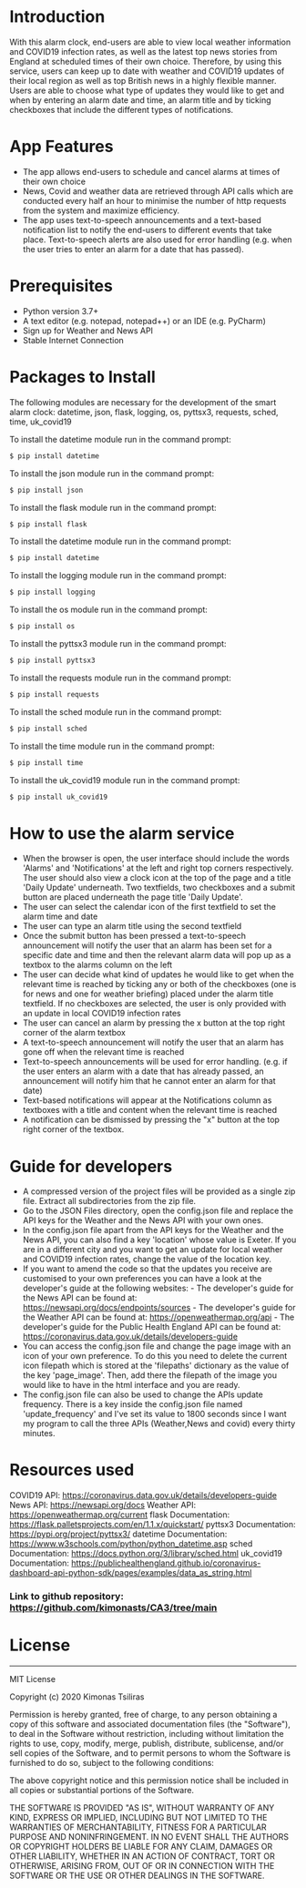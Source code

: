 # Introduction
With this alarm clock, end-users are able to view local weather information and COVID19 
infection rates, as well as the latest top news stories from England at scheduled times of their own choice. 
Therefore, by using this service, users can keep up to date with weather and COVID19 updates of their local region as well as top British news in a highly flexible manner. Users are able to choose what type of updates they would like to get and when by entering an alarm date and time, an alarm title and by ticking checkboxes that include the different types of notifications.


# App Features

  - The app allows end-users to schedule and cancel alarms at times of their own choice
  - News, Covid and weather data are retrieved through API calls which are conducted every half an hour to minimise the number of http requests from the system and maximize efficiency.
  - The app uses text-to-speech announcements and a text-based notification list to notify the end-users to different events that take place. Text-to-speech alerts are also used for error handling (e.g. when the user tries to enter an alarm for a date that has passed).

# Prerequisites
- Python version 3.7+
- A text editor (e.g. notepad, notepad++) or an IDE (e.g. PyCharm)
- Sign up for Weather and News API
- Stable Internet Connection


# Packages to Install

The following modules are necessary for the development of the smart alarm clock:
datetime, json, flask, logging, os, pyttsx3, requests, sched, time, uk_covid19 

To install the datetime module run in the command prompt:

```sh
$ pip install datetime
```

To install the json module run in the command prompt:

```sh
$ pip install json
```

To install the flask module run in the command prompt:

```sh
$ pip install flask
```

To install the datetime module run in the command prompt:

```sh
$ pip install datetime
```

To install the logging module run in the command prompt:

```sh
$ pip install logging
```

To install the os module run in the command prompt:

```sh
$ pip install os
```


To install the pyttsx3 module run in the command prompt:

```sh
$ pip install pyttsx3
```

To install the requests module run in the command prompt:

```sh
$ pip install requests
```

To install the sched module run in the command prompt:

```sh
$ pip install sched
```

To install the time module run in the command prompt:

```sh
$ pip install time
```

To install the uk_covid19 module run in the command prompt:

```sh
$ pip install uk_covid19
```

# How to use the alarm service
-   When the browser is open, the user interface should include the words 'Alarms' and 'Notifications' at the left and right top corners respectively. The user should also view a clock icon at the top of the page and a title 'Daily Update' underneath. Two textfields, two checkboxes and a submit button are placed underneath the page title 'Daily Update'.  
-   The user can select the calendar icon of the first textfield to set the alarm time and date
-   The user can type an alarm title using the second textfield
-   Once the submit button has been pressed a text-to-speech announcement will notify the user that an alarm has been set for a specific date and time and then the relevant alarm data will pop up as a textbox to the alarms column on the left
-   The user can decide what kind of updates he would like to get when the relevant time is reached by ticking any or both of the checkboxes (one is for news and one for weather briefing) placed under the alarm title textfield. If no checkboxes are selected, the user is only provided with an update in local COVID19 infection rates
-   The user can cancel an alarm by pressing the x button at the top right corner of the alarm textbox
-   A text-to-speech announcement will notify the user that an alarm has gone off when the relevant time is reached
-  Text-to-speech announcements will be used for error handling. (e.g. if the user enters an alarm with a date that has already passed, an announcement will notify him that he cannot enter an alarm for that date)
-  Text-based notifications will appear at the Notifications column as textboxes with a title and content when the relevant time is reached
-  A notification can be dismissed by pressing the "x" button at the top right corner of the textbox.

# Guide for developers
- A compressed version of the project files will be provided as a single zip file. Extract all subdirectories from the zip file.
- Go to the JSON Files directory, open the config.json file and replace the API keys for the Weather and the News API with your own ones.
- In the config.json file apart from the API keys for the Weather and the News API, you can also find a key 'location' whose value is Exeter. If you are in a different city and you want to get an update for local weather and COVID19 infection rates, change the value of the location key.
- If you want to amend the code so that the updates you receive are customised to your own preferences you can have a look at the developer's guide at the following websites:
            - The developer's guide for the News API can be found at: https://newsapi.org/docs/endpoints/sources
            - The developer's guide for the Weather API can be found at: https://openweathermap.org/api
            - The developer's guide for the Public Health England API can be found at: https://coronavirus.data.gov.uk/details/developers-guide
- You can access the config.json file and change the page image with an icon of your own preference. To do this you need to delete the current icon filepath which is stored at the 'filepaths' dictionary as the value of the key 'page_image'. Then, add there the filepath of the image you would like to have in the html interface and you are ready.
- The config.json file can also be used to change the APIs update frequency. There is a key inside the config.json file named 'update_frequency' and I've set its value to 1800 seconds since I want my program to call the three APIs (Weather,News and covid) every thirty minutes. 

# Resources used
COVID19 API: https://coronavirus.data.gov.uk/details/developers-guide
News API: https://newsapi.org/docs
Weather API: https://openweathermap.org/current
flask Documentation: https://flask.palletsprojects.com/en/1.1.x/quickstart/
pyttsx3 Documentation: https://pypi.org/project/pyttsx3/
datetime Documentation: https://www.w3schools.com/python/python_datetime.asp
sched Documentation: https://docs.python.org/3/library/sched.html
uk_covid19 Documentation: https://publichealthengland.github.io/coronavirus-dashboard-api-python-sdk/pages/examples/data_as_string.html

### Link to github repository: https://github.com/kimonasts/CA3/tree/main

# License
----

MIT License

Copyright (c) 2020 Kimonas Tsiliras

Permission is hereby granted, free of charge, to any person obtaining a copy
of this software and associated documentation files (the "Software"), to deal
in the Software without restriction, including without limitation the rights
to use, copy, modify, merge, publish, distribute, sublicense, and/or sell
copies of the Software, and to permit persons to whom the Software is
furnished to do so, subject to the following conditions:

The above copyright notice and this permission notice shall be included in all
copies or substantial portions of the Software.

THE SOFTWARE IS PROVIDED "AS IS", WITHOUT WARRANTY OF ANY KIND, EXPRESS OR
IMPLIED, INCLUDING BUT NOT LIMITED TO THE WARRANTIES OF MERCHANTABILITY,
FITNESS FOR A PARTICULAR PURPOSE AND NONINFRINGEMENT. IN NO EVENT SHALL THE
AUTHORS OR COPYRIGHT HOLDERS BE LIABLE FOR ANY CLAIM, DAMAGES OR OTHER
LIABILITY, WHETHER IN AN ACTION OF CONTRACT, TORT OR OTHERWISE, ARISING FROM,
OUT OF OR IN CONNECTION WITH THE SOFTWARE OR THE USE OR OTHER DEALINGS IN THE
SOFTWARE.

   [@tjholowaychuk]: <http://twitter.com/tjholowaychuk>
   [express]: <http://expressjs.com>
   [AngularJS]: <http://angularjs.org>
   [Gulp]: <http://gulpjs.com>

   [PlDb]: <https://github.com/joemccann/dillinger/tree/master/plugins/dropbox/README.md>
   [PlGh]: <https://github.com/joemccann/dillinger/tree/master/plugins/github/README.md>
   [PlGd]: <https://github.com/joemccann/dillinger/tree/master/plugins/googledrive/README.md>
   [PlOd]: <https://github.com/joemccann/dillinger/tree/master/plugins/onedrive/README.md>
   [PlMe]: <https://github.com/joemccann/dillinger/tree/master/plugins/medium/README.md>
   [PlGa]: <https://github.com/RahulHP/dillinger/blob/master/plugins/googleanalytics/README.md>
